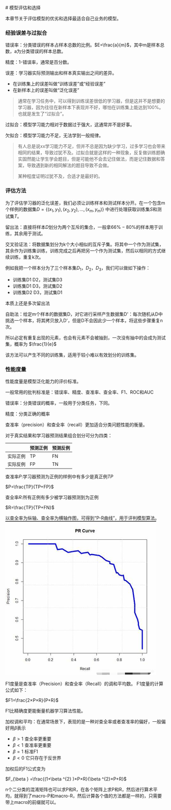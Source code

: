 <head>
    <script src="https://cdn.mathjax.org/mathjax/latest/MathJax.js?config=TeX-AMS-MML_HTMLorMML" type="text/javascript"></script>
    <script type="text/x-mathjax-config">
        MathJax.Hub.Config({
            tex2jax: {
            skipTags: ['script', 'noscript', 'style', 'textarea', 'pre'],
            inlineMath: [['$','$']]
            }
        });
    </script>
</head>
# 模型评估和选择

本章节关于评估模型的优劣和选择最适合自己业务的模型。

### 经验误差与过拟合

错误率：分类错误的样本占样本总数的比例。$E=\frac{a}{m}$，其中m是样本总数，a为分类错误的样本总数。

精度：1-错误率，通常是百分数。

误差：学习器实际预测输出和样本真实输出之间的差异。
- 在训练集上的误差叫做“训练误差”或“经验误差”
- 在新样本上的误差叫做“泛化误差”

> 通常在学习任务中，可以得到训练误差很低的学习器，但是这并不是想要的学习器，因为往往在新样本下表现并不好，哪怕在训练集上能达到100%。也就是发生了“过拟合”。

过拟合：模型学习能力相对于数据过于强大，这通常并不是好事。

欠拟合：模型学习能力不足，无法学到一般规律。

> 有人总是说xx学习能力不足，但并不总是因为缺少学习，过多学习也会带来相同的结果，导致过犹不及。过拟合就是这样的一种现象，反复做训练题确实固然能让学生学会题目，但是可能他不会去记住做法，而是记住数据和答案，导致遇到新的相同解法的题目导致不会做。
> 
> 某种程度证明过犹不及，合适才是最好的。

### 评估方法

为了评估学习器的泛化误差，我们必须让训练样本和测试样本分开。在一个包含m个样例的数据集$D=\{(x_{1},y_{1}),(x_{2},y_{2}),...,(x_{m},y_{m})\}$ 中进行处理获取训练集$S$和测试集$T$。

留出法：直接将样本$D$划分为两个互斥的集合，一般拿$66\%-80\%$的样本用于训练，其余用于测试。

交叉验证法：将数据集划分为k个大小相似的互斥子集。将其中一个作为测试集，其余作为训练集训练，训练完成之后再把另一个作为测试集，然后以相同的方式继续训练，重复k次。

例如我把一个样本分为了三个样本集$D_{1}$，$D_{2}$，$D_{3}$，我们可以做如下操作：
- 训练集D1 D2，测试集D3
- 训练集D1 D3，测试集D2
- 训练集D2 D3，测试集D1

本质上还是多次留出法

自助法：给定m个样本的数据集D，对它进行采样产生数据集D'：每次随机从D中挑选一个样本，将其拷贝放入D'，但是D不会因此少一个样本，将这些步骤重复n次。

所以必定有重复出现的元素，也会有元素不会被抽到，一次没有抽中的会成为测试集，概率为 $\frac{1}{e}$

该方法可以产生不同的训练集，适用于较小难以有效划分的训练集。

### 性能度量

性能度量是模型泛化能力的评价标准。

一般常用的批判标准是：错误率、精度、查准率、查全率、F1、ROC和AUC

错误率：分类错误的概率，一般用于分类任务，下同。

精度：分类正确的概率

查准率（precision）和查全率（recall）更加适合分类问题性能的衡量。

对于真实结果和学习器预测结果组合划分可分为四类：

 |  | 预测正例 | 预测反例 |
 | -----------| ----------- | ----------- |
 | 实际正例 | TP | FN |
 | 实际反例 | FP | TN |

 查准率$P$:学习器预测为正例的样例中有多少是真正例$TP$

 $P=\frac{TP}{TP+FP}$

 查全率$R$:所有正例有多少被学习器预测到为正例

 $R=\frac{TP}{TP+FN}$

 以查全率为纵轴、查全率为横轴作图，可得到“P-R曲线”，用于评判模型算法。
![这是图片](/img/prcurve.png "P-R")

F1度量是查准率（Precision）和查全率（Recall）的调和平均数。
F1度量的计算公式如下：

$F1=\frac{2×P×R}{P+R​}$

F1比精确度更能衡量机器学习算法性能。

加权调和平均：在通常场景下，表现的是一种对查全率或者查准率的偏好，一般偏好用$\beta$表示

- $\beta>1$ 查全率更重要
- $\beta<1$ 查准率更重要
- $\beta=1$ 标准F1
- $\beta<0$ 它只存在于反世界

加权后的F1公式变为

$F_{\beta } =\frac{(1+\beta ^{2} )×P×R}{\beta ^{2}×P+R​}$

n个二分类的混淆矩阵也可以求P和R，在各个矩阵上求P和R，然后进行算术平均，就得到了macro-P和macro-R，然后计算各个值的方法都是一样的，只需要带上macro的前缀就可以。